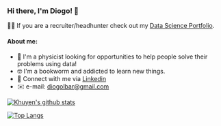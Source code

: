 ### Hi there, I'm Diogo! 👋

👨‍💼 If you are a recruiter/headhunter check out my [Data Science Portfolio](https://github.com/diogolbar/portfolio).
#### About me:
- 🔬 I'm a physicist looking for opportunities to help people solve their problems using data!
- 🤓 I'm a bookworm and addicted to learn new things.
- 🤝 Connect with me via [Linkedin](https://www.linkedin.com/in/diogolbar/)
- ✉️ e-mail: diogolbar@gmail.com



[![Khuyen's github stats](https://github-readme-stats.vercel.app/api?username=diogolbar&count_private=true&show_icons=true&theme=radical&hide_rank=false)](https://github.com/anuraghazra/github-readme-stats)


[![Top Langs](https://github-readme-stats.vercel.app/api/top-langs/?username=diogolbar)](https://github.com/anuraghazra/github-readme-stats)
